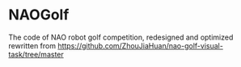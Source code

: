 # NAOGolf
The code of NAO robot golf competition, redesigned and optimized rewritten from https://github.com/ZhouJiaHuan/nao-golf-visual-task/tree/master
